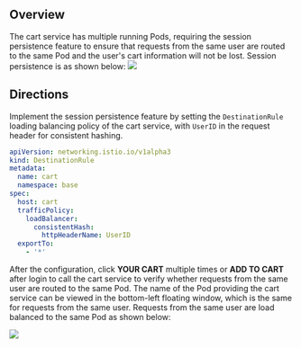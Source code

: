  
 ## Overview
 The cart service has multiple running Pods, requiring the session persistence feature to ensure that requests from the same user are routed to the same Pod and the user's cart information will not be lost.
Session persistence is as shown below:
![](https://qcloudimg.tencent-cloud.cn/raw/4379400bd7fa29e6e1e66f5eebf4bb3e.svg)
 

 ## Directions
Implement the session persistence feature by setting the `DestinationRule` loading balancing policy of the cart service, with `UserID` in the request header for consistent hashing.

```yaml
apiVersion: networking.istio.io/v1alpha3
kind: DestinationRule
metadata:
  name: cart
  namespace: base
spec:
  host: cart
  trafficPolicy:
    loadBalancer:
      consistentHash:
        httpHeaderName: UserID
  exportTo:
    - '*'
```

After the configuration, click **YOUR CART** multiple times or **ADD TO CART** after login to call the cart service to verify whether requests from the same user are routed to the same Pod. The name of the Pod providing the cart service can be viewed in the bottom-left floating window, which is the same for requests from the same user. Requests from the same user are load balanced to the same Pod as shown below:

![](https://qcloudimg.tencent-cloud.cn/raw/28235220c55b260dc436c143ef9a3f97.png)
 
